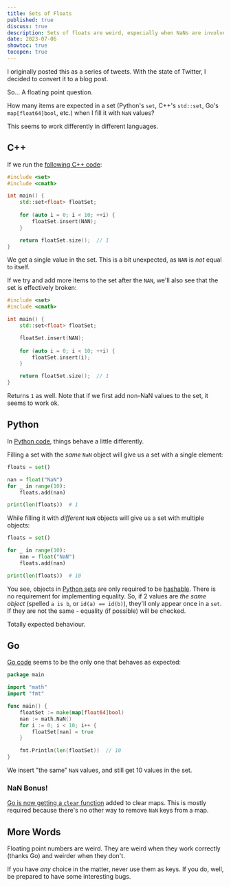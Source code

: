 ```yaml
---
title: Sets of Floats
published: true
discuss: true
description: Sets of floats are weird, especially when NaNs are involved.
date: 2023-07-06
showtoc: true
tocopen: true
---
```


I originally posted this as a series of tweets. 
With the state of Twitter, I decided to convert it to a blog post.


So... A floating point question.

How many items are expected in a set (Python's `set`, C++'s `std::set`, Go's `map[float64]bool`, etc.) when I fill it with `NaN` values?

This seems to work differently in different languages.

## C++

If we run the [following C++ code](https://godbolt.org/z/bxjGrPjzK):

```c++
#include <set>
#include <cmath>

int main() {
    std::set<float> floatSet;
    
    for (auto i = 0; i < 10; ++i) {
        floatSet.insert(NAN);
    }

    return floatSet.size();  // 1
}
```

We get a single value in the set.
This is a bit unexpected, as `NAN` is _not_ equal to itself.

If we try and add more items to the set after the `NAN`, we'll also see that the set is effectively broken:

```c++
#include <set>
#include <cmath>

int main() {
    std::set<float> floatSet;

    floatSet.insert(NAN);
    
    for (auto i = 0; i < 10; ++i) {
        floatSet.insert(i);
    }

    return floatSet.size();  // 1
}
```

Returns `1` as well.
Note that if we first add non-NaN values to the set, it seems to work ok.


## Python

In [Python code](https://godbolt.org/z/qc4jbdzK6), things behave a little differently.

Filling a set with the _same_ `NaN` object will give us a set with a single element:

```python
floats = set()

nan = float("NaN")
for _ in range(10):
    floats.add(nan)

print(len(floats))  # 1
```

While filling it with _different_ `NaN` objects will give us a set with multiple objects:

```python
floats = set()

for _ in range(10):
    nan = float("NaN")
    floats.add(nan)

print(len(floats))  # 10
```

You see, objects in [Python sets](https://docs.python.org/3/library/stdtypes.html#set) are only required to be [hashable](https://docs.python.org/3/glossary.html#term-hashable).
There is no requirement for implementing equality.
So, if 2 values are _the same object_ (spelled `a is b`, or `id(a) == id(b)`), they'll only appear once in a `set`. 
If they are not the same - equality (if possible) will be checked. 

Totally expected behaviour.

## Go

[Go code](https://godbolt.org/z/xa8TK1zY6) seems to be the only one that behaves as expected:

```go
package main

import "math"
import "fmt"

func main() {
    floatSet := make(map[float64]bool)
    nan := math.NaN()
    for i := 0; i < 10; i++ {
        floatSet[nan] = true
    }

    fmt.Println(len(floatSet))  // 10
}

```

We insert "the same" `NaN` values, and still get 10 values in the set.

### NaN Bonus!

[Go is now getting a `clear` function](https://github.com/golang/go/issues/56351) added to clear maps.
This is mostly required because there's no other way to remove `NaN` keys from a map.

## More Words

Floating point numbers are weird.
They are weird when they work correctly (thanks Go) and weirder when they don't.

If you have _any_ choice in the matter, never use them as keys. 
If you do, well, be prepared to have some interesting bugs.
